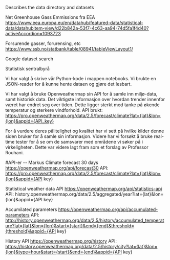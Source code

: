 Describes the data directory and datasets

Net Greenhouse Gass Emmissions fra EEA
https://www.eea.europa.eu/en/datahub/featured-data/statistical-data/datahubitem-view/d22b842a-53f7-4c63-aa94-74d5fa1f4d40?activeAccordion=1093723

Forsurende gasser, forurensing, etc
https://www.ssb.no/statbank/table/08941/tableViewLayout1/

Google dataset search

Statistisk sentralbyrå

Vi har valgt å skrive vår Python-kode i mappen notebooks. Vi brukte en JSON-reader for å kunne hente dataen og gjøre det lesbart.

Vi har valgt å bruke Openweathermap sin API for å samle inn miljø-data, samt historisk data. Det viktigste informasjon over hvordan trender innenfor været har endret seg over tiden. Dette ligger sterkt med tanke på økende temperatur og sterkere vindforhold.
API brukt: https://pro.openweathermap.org/data/2.5/forecast/climate?lat={lat}&lon={lon}&appid={API_key}


For å vurdere deres pålitelighet og kvalitet har vi sett på hvilke kilder denne siden bruker for å samle sin informasjon. Videre har vi forsøkt å bruke real-time tester for å se om de samsvarer med områdene vi søker på i virkeligheten. Dette var videre lagt fram som et forslag av Professor Rouhani.


#API-er -- Markus
Climate forecast 30 days
https://openweathermap.org/api/forecast30
API:
https://pro.openweathermap.org/data/2.5/forecast/climate?lat={lat}&lon={lon}&appid={API key}

Statistical weather data API
https://openweathermap.org/api/statistics-api
API:
history.openweathermap.org/data/2.5/aggregated/year?lat={lat}&lon={lon}&appid={API key}

Accumilated parameters
https://openweathermap.org/api/accumulated-parameters
API:
http://history.openweathermap.org/data/2.5/history/accumulated_temperature?lat={lat}&lon={lon}&start={start}&end={end}&threshold={threshold}&appid={API key}

History API
https://openweathermap.org/history
API:
https://history.openweathermap.org/data/2.5/history/city?lat={lat}&lon={lon}&type=hour&start={start}&end={end}&appid={API key}


